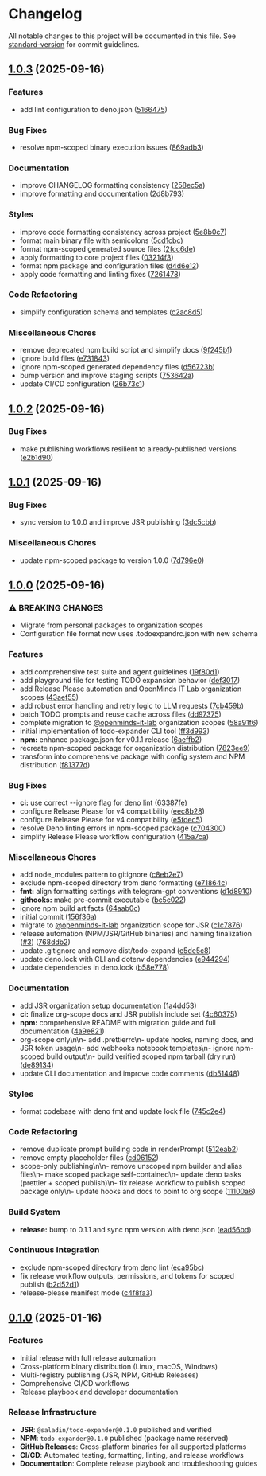 # Changelog

All notable changes to this project will be documented in this file. See [standard-version](https://github.com/conventional-changelog/standard-version) for commit guidelines.

## [1.0.3](https://github.com/OpenMindS-IT-Lab/todo-expander/compare/1.0.1...1.0.3) (2025-09-16)

### Features

- add lint configuration to deno.json ([5166475](https://github.com/OpenMindS-IT-Lab/todo-expander/commit/516647576089ba197d7c8ed585a144db7df27634))

### Bug Fixes

- resolve npm-scoped binary execution issues ([869adb3](https://github.com/OpenMindS-IT-Lab/todo-expander/commit/869adb3810ec1a1ddb374764c402a46a5471bd98))

### Documentation

- improve CHANGELOG formatting consistency ([258ec5a](https://github.com/OpenMindS-IT-Lab/todo-expander/commit/258ec5a1606f342922d0a308335938e1521cb615))
- improve formatting and documentation ([2d8b793](https://github.com/OpenMindS-IT-Lab/todo-expander/commit/2d8b7938424866afa17cee9e1e7a43c9acf55b95))

### Styles

- improve code formatting consistency across project ([5e8b0c7](https://github.com/OpenMindS-IT-Lab/todo-expander/commit/5e8b0c7d43d04e21c31910c0332c762b36e064df))
- format main binary file with semicolons ([5cd1cbc](https://github.com/OpenMindS-IT-Lab/todo-expander/commit/5cd1cbca2654149f30594ff89bf17e99b467e537))
- format npm-scoped generated source files ([2fcc6de](https://github.com/OpenMindS-IT-Lab/todo-expander/commit/2fcc6deb47043a7a81247ec4ec99aaa973e753b2))
- apply formatting to core project files ([03214f3](https://github.com/OpenMindS-IT-Lab/todo-expander/commit/03214f3a6b372f8f4f16c66e22fb476b414849e5))
- format npm package and configuration files ([d4d6e12](https://github.com/OpenMindS-IT-Lab/todo-expander/commit/d4d6e12839408e88788ad6fd681568f6e242e82f))
- apply code formatting and linting fixes ([7261478](https://github.com/OpenMindS-IT-Lab/todo-expander/commit/726147809fd01ed055fb1da07bfe09331b6dbe94))

### Code Refactoring

- simplify configuration schema and templates ([c2ac8d5](https://github.com/OpenMindS-IT-Lab/todo-expander/commit/c2ac8d5c85e5a1fce3b124918c624d37aa309608))

### Miscellaneous Chores

- remove deprecated npm build script and simplify docs ([9f245b1](https://github.com/OpenMindS-IT-Lab/todo-expander/commit/9f245b16f034a12c287f2887dbfdb02b75651d98))
- ignore build files ([e731843](https://github.com/OpenMindS-IT-Lab/todo-expander/commit/e731843c1ddf2232a38463949640303e632d9b78))
- ignore npm-scoped generated dependency files ([d56723b](https://github.com/OpenMindS-IT-Lab/todo-expander/commit/d56723b8671f2daf8cfa4a570ecc211e0c1af099))
- bump version and improve staging scripts ([753642a](https://github.com/OpenMindS-IT-Lab/todo-expander/commit/753642a68e799b81197288a64af6fe39e006f1f6))
- update CI/CD configuration ([26b73c1](https://github.com/OpenMindS-IT-Lab/todo-expander/commit/26b73c18af4e786aae489ef0f88b32ec46438756))

## [1.0.2](https://github.com/OpenMindS-IT-Lab/todo-expander/compare/1.0.1...1.0.2) (2025-09-16)

### Bug Fixes

- make publishing workflows resilient to already-published versions ([e2b1d90](https://github.com/OpenMindS-IT-Lab/todo-expander/commit/e2b1d900f90f5783a5c54bc2a91e4a32dda4e99d))

## [1.0.1](https://github.com/OpenMindS-IT-Lab/todo-expander/compare/1.0.0...1.0.1) (2025-09-16)

### Bug Fixes

- sync version to 1.0.0 and improve JSR publishing ([3dc5cbb](https://github.com/OpenMindS-IT-Lab/todo-expander/commit/3dc5cbb40e75c173c7045acabb148e698ff4c258))

### Miscellaneous Chores

- update npm-scoped package to version 1.0.0 ([7d796e0](https://github.com/OpenMindS-IT-Lab/todo-expander/commit/7d796e00ec43453acfbb5f38d64c3ce371e0d1ec))

## [1.0.0](https://github.com/OpenMindS-IT-Lab/todo-expander/compare/0.1.1...1.0.0) (2025-09-16)

### ⚠ BREAKING CHANGES

- Migrate from personal packages to organization scopes
- Configuration file format now uses .todoexpandrc.json with new schema

### Features

- add comprehensive test suite and agent guidelines ([19f80d1](https://github.com/OpenMindS-IT-Lab/todo-expander/commit/19f80d1c49d13a326f93a04106d99eaf2d23d998))
- add playground file for testing TODO expansion behavior ([def3017](https://github.com/OpenMindS-IT-Lab/todo-expander/commit/def301715ff403092292c86773207853ea24f8b7))
- add Release Please automation and OpenMinds IT Lab organization scopes ([43aef55](https://github.com/OpenMindS-IT-Lab/todo-expander/commit/43aef55815c89eb26a4e38c7910cb128810ad8e7))
- add robust error handling and retry logic to LLM requests ([7cb459b](https://github.com/OpenMindS-IT-Lab/todo-expander/commit/7cb459bb66ca69da5fde60a86a1db3d61e8fff71))
- batch TODO prompts and reuse cache across files ([dd97375](https://github.com/OpenMindS-IT-Lab/todo-expander/commit/dd97375a67a73c03ace069f335cf557ea402a1d8))
- complete migration to [@openminds-it-lab](https://github.com/openminds-it-lab) organization scopes ([58a91f6](https://github.com/OpenMindS-IT-Lab/todo-expander/commit/58a91f6cfc7481fdbb2fd5a8dea833fd4ab614c1))
- initial implementation of todo-expander CLI tool ([ff3d993](https://github.com/OpenMindS-IT-Lab/todo-expander/commit/ff3d99377072a979f57bb8ed365e5cc10a17ab05))
- **npm:** enhance package.json for v0.1.1 release ([6aeffb2](https://github.com/OpenMindS-IT-Lab/todo-expander/commit/6aeffb27da4b907b6f484c1a15efd359541a28da))
- recreate npm-scoped package for organization distribution ([7823ee9](https://github.com/OpenMindS-IT-Lab/todo-expander/commit/7823ee9a1f8d21beb7cc2a8c792ba5dbd4406355))
- transform into comprehensive package with config system and NPM distribution ([f81377d](https://github.com/OpenMindS-IT-Lab/todo-expander/commit/f81377d20f7d130287de72b6ddfe3f011c90070d))

### Bug Fixes

- **ci:** use correct --ignore flag for deno lint ([63387fe](https://github.com/OpenMindS-IT-Lab/todo-expander/commit/63387fe149f165787c9401e46802120ddfa29c7d))
- configure Release Please for v4 compatibility ([eec8b28](https://github.com/OpenMindS-IT-Lab/todo-expander/commit/eec8b288f9d42d5f28229cea82d7562cb8288d14))
- configure Release Please for v4 compatibility ([e5fdec5](https://github.com/OpenMindS-IT-Lab/todo-expander/commit/e5fdec59cc7a4470a59b47948f5c8e571c9315e9))
- resolve Deno linting errors in npm-scoped package ([c704300](https://github.com/OpenMindS-IT-Lab/todo-expander/commit/c704300dec78d0020030d117ffd25bbf6452571e))
- simplify Release Please workflow configuration ([415a7ca](https://github.com/OpenMindS-IT-Lab/todo-expander/commit/415a7ca7d0ab13811cb5dc2d59131f335e97b335))

### Miscellaneous Chores

- add node_modules pattern to gitignore ([c8eb2e7](https://github.com/OpenMindS-IT-Lab/todo-expander/commit/c8eb2e70aafbbf09e5d50197807ec3b1955e3ab5))
- exclude npm-scoped directory from deno formatting ([e71864c](https://github.com/OpenMindS-IT-Lab/todo-expander/commit/e71864c1397c5c0a386d7956fb4b51029eb2d646))
- **fmt:** align formatting settings with telegram-gpt conventions ([d1d8910](https://github.com/OpenMindS-IT-Lab/todo-expander/commit/d1d89102f18a8c17683586dc7dcd9b1c1251264d))
- **githooks:** make pre-commit executable ([bc5c022](https://github.com/OpenMindS-IT-Lab/todo-expander/commit/bc5c022db04cbdf43abc62dd0f2eaa42eb03d898))
- ignore npm build artifacts ([64aab0c](https://github.com/OpenMindS-IT-Lab/todo-expander/commit/64aab0cb501143a6873658dcfbaa3d32f002ac19))
- initial commit ([156f36a](https://github.com/OpenMindS-IT-Lab/todo-expander/commit/156f36a52df0eeb0b7a7d86c5d4157acca4234ff))
- migrate to [@openminds-it-lab](https://github.com/openminds-it-lab) organization scope for JSR ([c1c7876](https://github.com/OpenMindS-IT-Lab/todo-expander/commit/c1c787607334ce2b8a76446083dcf178168dcc48))
- release automation (NPM/JSR/GitHub binaries) and naming finalization ([#3](https://github.com/OpenMindS-IT-Lab/todo-expander/issues/3)) ([768ddb2](https://github.com/OpenMindS-IT-Lab/todo-expander/commit/768ddb2f88782de7dc4849f2a6ffcf60ff1fc294))
- update .gitignore and remove dist/todo-expand ([e5de5c8](https://github.com/OpenMindS-IT-Lab/todo-expander/commit/e5de5c8ca42bbaf293f28a7d92b0539ebdf8e7d5))
- update deno.lock with CLI and dotenv dependencies ([e944294](https://github.com/OpenMindS-IT-Lab/todo-expander/commit/e944294c09403602f00eb07bba8ddb258c676a93))
- update dependencies in deno.lock ([b58e778](https://github.com/OpenMindS-IT-Lab/todo-expander/commit/b58e778c2957b8984daf1fcf2e398d5fc8642c15))

### Documentation

- add JSR organization setup documentation ([1a4dd53](https://github.com/OpenMindS-IT-Lab/todo-expander/commit/1a4dd5395e4015d385ac4b0c3cc511607f2678c4))
- **ci:** finalize org-scope docs and JSR publish include set ([4c60375](https://github.com/OpenMindS-IT-Lab/todo-expander/commit/4c60375fcfb3c22115344850621d83cdc3472894))
- **npm:** comprehensive README with migration guide and full documentation ([4a9e821](https://github.com/OpenMindS-IT-Lab/todo-expander/commit/4a9e821762c79131368cc1466b2a8285414934df))
- org-scope only\n\n- add .prettierrc\n- update hooks, naming docs, and JSR token usage\n- add webhooks notebook templates\n- ignore npm-scoped build output\n- build verified scoped npm tarball (dry run) ([de89134](https://github.com/OpenMindS-IT-Lab/todo-expander/commit/de89134bd2cffe6ad663b0631ba94db125f290e5))
- update CLI documentation and improve code comments ([db51448](https://github.com/OpenMindS-IT-Lab/todo-expander/commit/db514486ba551a459066d8ab580fd980d6f68a60))

### Styles

- format codebase with deno fmt and update lock file ([745c2e4](https://github.com/OpenMindS-IT-Lab/todo-expander/commit/745c2e489b9b51107493f78acb8d31fbd2daef2a))

### Code Refactoring

- remove duplicate prompt building code in renderPrompt ([512eab2](https://github.com/OpenMindS-IT-Lab/todo-expander/commit/512eab2bded2b9002dd6de71319eeaa31b1c4cc3))
- remove empty placeholder files ([cd06152](https://github.com/OpenMindS-IT-Lab/todo-expander/commit/cd06152015968ee23fc1957bd668a11a066d6850))
- scope-only publishing\n\n- remove unscoped npm builder and alias files\n- make scoped package self-contained\n- update deno tasks (prettier + scoped publish)\n- fix release workflow to publish scoped package only\n- update hooks and docs to point to org scope ([11100a6](https://github.com/OpenMindS-IT-Lab/todo-expander/commit/11100a694717a7f61659aba80ba610b4e2840430))

### Build System

- **release:** bump to 0.1.1 and sync npm version with deno.json ([ead56bd](https://github.com/OpenMindS-IT-Lab/todo-expander/commit/ead56bd77918cff48fd83f192667cd1329494054))

### Continuous Integration

- exclude npm-scoped directory from deno lint ([eca95bc](https://github.com/OpenMindS-IT-Lab/todo-expander/commit/eca95bc88cfac30a8eabade0ea610b01a98298b1))
- fix release workflow outputs, permissions, and tokens for scoped publish ([b2d52d1](https://github.com/OpenMindS-IT-Lab/todo-expander/commit/b2d52d13bfcc5348ae410eae08d86a58c6595f4d))
- release-please manifest mode ([c4f8fa3](https://github.com/OpenMindS-IT-Lab/todo-expander/commit/c4f8fa3dda943d12ee2d41135b6de632435faae2))

## [0.1.0](https://github.com/OpenMindS-IT-Lab/todo-expander/releases/tag/v0.1.0) (2025-01-16)

### Features

- Initial release with full release automation
- Cross-platform binary distribution (Linux, macOS, Windows)
- Multi-registry publishing (JSR, NPM, GitHub Releases)
- Comprehensive CI/CD workflows
- Release playbook and developer documentation

### Release Infrastructure

- **JSR**: `@saladin/todo-expander@0.1.0` published and verified
- **NPM**: `todo-expander@0.1.0` published (package name reserved)
- **GitHub Releases**: Cross-platform binaries for all supported platforms
- **CI/CD**: Automated testing, formatting, linting, and release workflows
- **Documentation**: Complete release playbook and troubleshooting guides

